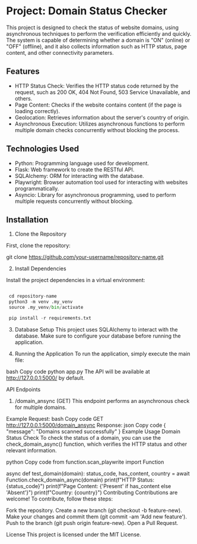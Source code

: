 # **Project: Domain Status Checker**

This project is designed to check the status of website domains, using asynchronous techniques to perform the verification efficiently and quickly. The system is capable of determining whether a domain is "ON" (online) or "OFF" (offline), and it also collects information such as HTTP status, page content, and other connectivity parameters.

## **Features**

 - HTTP Status Check: Verifies the HTTP status code returned by the request, such as 200 OK, 404 Not Found, 503 Service Unavailable, and others.
 - Page Content: Checks if the website contains content (if the page is loading correctly).
 - Geolocation: Retrieves information about the server's country of origin.
 - Asynchronous Execution: Utilizes asynchronous functions to perform multiple domain checks concurrently without blocking the process.

## **Technologies Used**

 - Python: Programming language used for development.
 - Flask: Web framework to create the RESTful API.
 - SQLAlchemy: ORM for interacting with the database.
 - Playwright: Browser automation tool used for interacting with websites programmatically.
 - Asyncio: Library for asynchronous programming, used to perform multiple requests concurrently without blocking.

## **Installation**

1. Clone the Repository

 First, clone the repository:

 git clone https://github.com/your-username/repository-name.git

2. Install Dependencies

Install the project dependencies in a virtual environment:

```python

 cd repository-name 
 python3 -m venv .my_venv
 source .my_venv/bin/activate  

 pip install -r requirements.txt

```

3. Database Setup
This project uses SQLAlchemy to interact with the database. Make sure to configure your database before running the application.

4. Running the Application
To run the application, simply execute the main file:

bash
Copy code
python app.py
The API will be available at http://127.0.0.1:5000/ by default.

API Endpoints
1. /domain_ansync (GET)
This endpoint performs an asynchronous check for multiple domains.

Example Request:
bash
Copy code
GET http://127.0.0.1:5000/domain_ansync
Response:
json
Copy code
{
    "message": "Domains scanned successfully"
}
Example Usage
Domain Status Check
To check the status of a domain, you can use the check_domain_async() function, which verifies the HTTP status and other relevant information.

python
Copy code
from function.scan_playwrite import Function

async def test_domain(domain):
    status_code, has_content, country = await Function.check_domain_async(domain)
    print(f"HTTP Status: {status_code}")
    print(f"Page Content: {'Present' if has_content else 'Absent'}")
    print(f"Country: {country}")
Contributing
Contributions are welcome! To contribute, follow these steps:

Fork the repository.
Create a new branch (git checkout -b feature-new).
Make your changes and commit them (git commit -am 'Add new feature').
Push to the branch (git push origin feature-new).
Open a Pull Request.

License
This project is licensed under the MIT License.